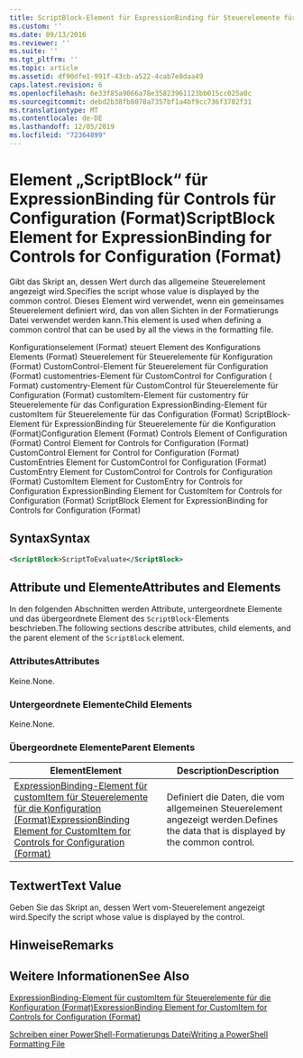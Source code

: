 ```yaml
---
title: ScriptBlock-Element für ExpressionBinding für Steuerelemente für die Konfiguration (Format) | Microsoft-Dokumentation
ms.custom: ''
ms.date: 09/13/2016
ms.reviewer: ''
ms.suite: ''
ms.tgt_pltfrm: ''
ms.topic: article
ms.assetid: df90dfe1-991f-43cb-a522-4cab7e8daa49
caps.latest.revision: 6
ms.openlocfilehash: 6e33f85a9066a78e35823961123bb015cc025a0c
ms.sourcegitcommit: debd2b38fb8070a7357bf1a4bf9cc736f3702f31
ms.translationtype: MT
ms.contentlocale: de-DE
ms.lasthandoff: 12/05/2019
ms.locfileid: "72364899"
---
```

# <a name="scriptblock-element-for-expressionbinding-for-controls-for-configuration-format"></a><span data-ttu-id="d5e1d-102">Element „ScriptBlock“ für ExpressionBinding für Controls für Configuration (Format)</span><span class="sxs-lookup"><span data-stu-id="d5e1d-102">ScriptBlock Element for ExpressionBinding for Controls for Configuration (Format)</span></span>

<span data-ttu-id="d5e1d-103">Gibt das Skript an, dessen Wert durch das allgemeine Steuerelement angezeigt wird.</span><span class="sxs-lookup"><span data-stu-id="d5e1d-103">Specifies the script whose value is displayed by the common control.</span></span> <span data-ttu-id="d5e1d-104">Dieses Element wird verwendet, wenn ein gemeinsames Steuerelement definiert wird, das von allen Sichten in der Formatierungs Datei verwendet werden kann.</span><span class="sxs-lookup"><span data-stu-id="d5e1d-104">This element is used when defining a common control that can be used by all the views in the formatting file.</span></span>

<span data-ttu-id="d5e1d-105">Konfigurationselement (Format) steuert Element des Konfigurations Elements (Format) Steuerelement für Steuerelemente für Konfiguration (Format) CustomControl-Element für Steuerelement für Configuration (Format) customentries-Element für CustomControl for Configuration ( Format) customentry-Element für CustomControl für Steuerelemente für Configuration (Format) customItem-Element für customentry für Steuerelemente für das Configuration ExpressionBinding-Element für customItem für Steuerelemente für das Configuration (Format) ScriptBlock-Element für ExpressionBinding für Steuerelemente für die Konfiguration (Format)</span><span class="sxs-lookup"><span data-stu-id="d5e1d-105">Configuration Element (Format) Controls Element of Configuration (Format) Control Element for Controls for Configuration (Format) CustomControl Element for Control for Configuration (Format) CustomEntries Element for CustomControl for Configuration (Format) CustomEntry Element for CustomControl for Controls for Configuration (Format) CustomItem Element for CustomEntry for Controls for Configuration ExpressionBinding Element for CustomItem for Controls for Configuration (Format) ScriptBlock Element for ExpressionBinding for Controls for Configuration (Format)</span></span>

## <a name="syntax"></a><span data-ttu-id="d5e1d-106">Syntax</span><span class="sxs-lookup"><span data-stu-id="d5e1d-106">Syntax</span></span>

```xml
<ScriptBlock>ScriptToEvaluate</ScriptBlock>
```

## <a name="attributes-and-elements"></a><span data-ttu-id="d5e1d-107">Attribute und Elemente</span><span class="sxs-lookup"><span data-stu-id="d5e1d-107">Attributes and Elements</span></span>

<span data-ttu-id="d5e1d-108">In den folgenden Abschnitten werden Attribute, untergeordnete Elemente und das übergeordnete Element des `ScriptBlock`-Elements beschrieben.</span><span class="sxs-lookup"><span data-stu-id="d5e1d-108">The following sections describe attributes, child elements, and the parent element of the `ScriptBlock` element.</span></span>

### <a name="attributes"></a><span data-ttu-id="d5e1d-109">Attributes</span><span class="sxs-lookup"><span data-stu-id="d5e1d-109">Attributes</span></span>

<span data-ttu-id="d5e1d-110">Keine.</span><span class="sxs-lookup"><span data-stu-id="d5e1d-110">None.</span></span>

### <a name="child-elements"></a><span data-ttu-id="d5e1d-111">Untergeordnete Elemente</span><span class="sxs-lookup"><span data-stu-id="d5e1d-111">Child Elements</span></span>

<span data-ttu-id="d5e1d-112">Keine.</span><span class="sxs-lookup"><span data-stu-id="d5e1d-112">None.</span></span>

### <a name="parent-elements"></a><span data-ttu-id="d5e1d-113">Übergeordnete Elemente</span><span class="sxs-lookup"><span data-stu-id="d5e1d-113">Parent Elements</span></span>

|<span data-ttu-id="d5e1d-114">Element</span><span class="sxs-lookup"><span data-stu-id="d5e1d-114">Element</span></span>|<span data-ttu-id="d5e1d-115">Description</span><span class="sxs-lookup"><span data-stu-id="d5e1d-115">Description</span></span>|
|-------------|-----------------|
|[<span data-ttu-id="d5e1d-116">ExpressionBinding-Element für customItem für Steuerelemente für die Konfiguration (Format)</span><span class="sxs-lookup"><span data-stu-id="d5e1d-116">ExpressionBinding Element for CustomItem for Controls for Configuration (Format)</span></span>](./expressionbinding-element-for-customitem-for-controls-for-configuration-format.md)|<span data-ttu-id="d5e1d-117">Definiert die Daten, die vom allgemeinen Steuerelement angezeigt werden.</span><span class="sxs-lookup"><span data-stu-id="d5e1d-117">Defines the data that is displayed by the common control.</span></span>|

## <a name="text-value"></a><span data-ttu-id="d5e1d-118">Textwert</span><span class="sxs-lookup"><span data-stu-id="d5e1d-118">Text Value</span></span>

<span data-ttu-id="d5e1d-119">Geben Sie das Skript an, dessen Wert vom-Steuerelement angezeigt wird.</span><span class="sxs-lookup"><span data-stu-id="d5e1d-119">Specify the script whose value is displayed by the control.</span></span>

## <a name="remarks"></a><span data-ttu-id="d5e1d-120">Hinweise</span><span class="sxs-lookup"><span data-stu-id="d5e1d-120">Remarks</span></span>

## <a name="see-also"></a><span data-ttu-id="d5e1d-121">Weitere Informationen</span><span class="sxs-lookup"><span data-stu-id="d5e1d-121">See Also</span></span>

[<span data-ttu-id="d5e1d-122">ExpressionBinding-Element für customItem für Steuerelemente für die Konfiguration (Format)</span><span class="sxs-lookup"><span data-stu-id="d5e1d-122">ExpressionBinding Element for CustomItem for Controls for Configuration (Format)</span></span>](./expressionbinding-element-for-customitem-for-controls-for-configuration-format.md)

[<span data-ttu-id="d5e1d-123">Schreiben einer PowerShell-Formatierungs Datei</span><span class="sxs-lookup"><span data-stu-id="d5e1d-123">Writing a PowerShell Formatting File</span></span>](./writing-a-powershell-formatting-file.md)
